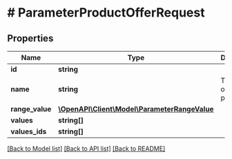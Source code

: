 # # ParameterProductOfferRequest

## Properties

Name | Type | Description | Notes
------------ | ------------- | ------------- | -------------
**id** | **string** |  | [optional]
**name** | **string** | The name of the parameter. | [optional]
**range_value** | [**\OpenAPI\Client\Model\ParameterRangeValue**](ParameterRangeValue.md) |  | [optional]
**values** | **string[]** |  | [optional]
**values_ids** | **string[]** |  | [optional]

[[Back to Model list]](../../README.md#models) [[Back to API list]](../../README.md#endpoints) [[Back to README]](../../README.md)
